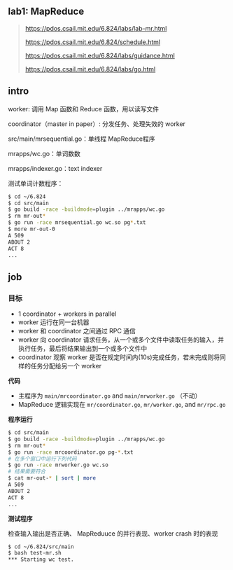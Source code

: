 ## lab1: MapReduce

> https://pdos.csail.mit.edu/6.824/labs/lab-mr.html
>
> https://pdos.csail.mit.edu/6.824/schedule.html
>
> https://pdos.csail.mit.edu/6.824/labs/guidance.html
>
> https://pdos.csail.mit.edu/6.824/labs/go.html

## intro

worker: 调用 Map 函数和 Reduce 函数，用以读写文件

coordinator（master in paper）: 分发任务、处理失效的 worker

src/main/mrsequential.go：单线程 MapReduce程序

mrapps/wc.go：单词数数

mrapps/indexer.go：text indexer

测试单词计数程序：

```sh
$ cd ~/6.824
$ cd src/main
$ go build -race -buildmode=plugin ../mrapps/wc.go
$ rm mr-out*
$ go run -race mrsequential.go wc.so pg*.txt
$ more mr-out-0
A 509
ABOUT 2
ACT 8
...
```

## job

### 目标

- 1 coordinator + workers in parallel
- worker 运行在同一台机器
- worker 和 coordinator 之间通过 RPC 通信
- worker 向 coordinator 请求任务，从一个或多个文件中读取任务的输入，并执行任务，最后将结果输出到一个或多个文件中
- coordinator 观察 worker 是否在规定时间内(10s)完成任务，若未完成则将同样的任务分配给另一个 worker

**代码**

- 主程序为 `main/mrcoordinator.go` and `main/mrworker.go` （不动）
- MapReduce 逻辑实现在  `mr/coordinator.go`, `mr/worker.go`, and `mr/rpc.go`

**程序运行**

```sh
$ cd src/main
$ go build -race -buildmode=plugin ../mrapps/wc.go
$ rm mr-out*
$ go run -race mrcoordinator.go pg-*.txt
# 在多个窗口中运行下列代码
$ go run -race mrworker.go wc.so
# 结果需要符合
$ cat mr-out-* | sort | more
A 509
ABOUT 2
ACT 8
...
```

**测试程序**

检查输入输出是否正确、 MapReduuce 的并行表现、worker crash 时的表现

```sh
$ cd ~/6.824/src/main
$ bash test-mr.sh
*** Starting wc test.
```



